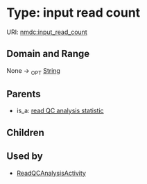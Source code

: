 
# Type: input read count




URI: [nmdc:input_read_count](https://microbiomedata/meta/input_read_count)


## Domain and Range

None ->  <sub>OPT</sub> [String](types/String.md)

## Parents

 *  is_a: [read QC analysis statistic](read_QC_analysis_statistic.md)

## Children


## Used by

 * [ReadQCAnalysisActivity](ReadQCAnalysisActivity.md)
